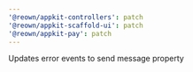 ```yaml
---
'@reown/appkit-controllers': patch
'@reown/appkit-scaffold-ui': patch
'@reown/appkit-pay': patch
---
```


Updates error events to send message property
